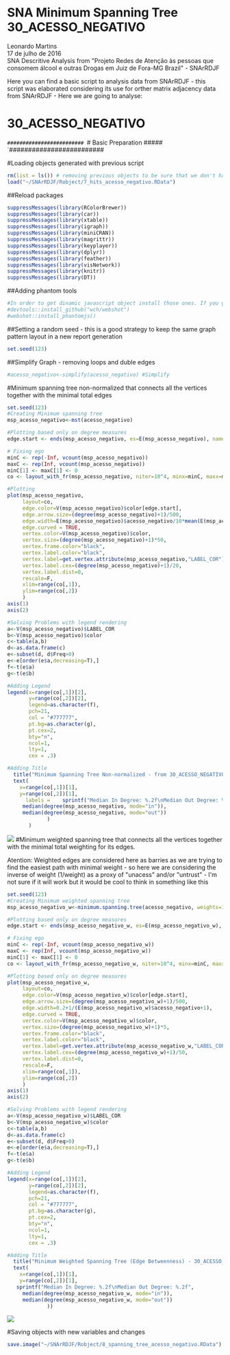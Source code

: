# SNA Minimum Spanning Tree 30_ACESSO_NEGATIVO
Leonardo Martins  
17 de julho de 2016  
SNA Descritive Analysis from "Projeto Redes de Atenção às pessoas que consomem álcool e outras Drogas em Juiz de Fora-MG   Brazil"  - SNArRDJF

Here you can find a basic script to analysis data from SNArRDJF - this script was elaborated considering its use for orther matrix adjacency data from SNArRDJF - Here we are going to analyse:

# 30_ACESSO_NEGATIVO

`#########################
`# Basic Preparation #####
`#########################

#Loading objects generated with previous script 

```r
rm(list = ls()) # removing previous objects to be sure that we don't have objects conflicts name
load("~/SNArRDJF/Robject/7_hits_acesso_negativo.RData")
```
##Reload packages

```r
suppressMessages(library(RColorBrewer))
suppressMessages(library(car))
suppressMessages(library(xtable))
suppressMessages(library(igraph))
suppressMessages(library(miniCRAN))
suppressMessages(library(magrittr))
suppressMessages(library(keyplayer))
suppressMessages(library(dplyr))
suppressMessages(library(feather))
suppressMessages(library(visNetwork))
suppressMessages(library(knitr))
suppressMessages(library(DT))
```
##Adding phantom tools

```r
#In order to get dinamic javascript object install those ones. If you get problems installing go to Stackoverflow.com and type your error to discover what to do. In some cases the libraries need to be intalled in outside R libs.
#devtools::install_github("wch/webshot")
#webshot::install_phantomjs()
```
##Setting a random seed - this is a good strategy to keep the same graph pattern layout in a new report generation

```r
set.seed(123)
```

##Simplify Graph - removing loops and duble edges 

```r
#acesso_negativo<-simplify(acesso_negativo) #Simplify
```

#Minimum spanning tree non-normalized that connects all the vertices together with the minimal total edges

```r
set.seed(123)
#Creating Minimum spanning tree
msp_acesso_negativo<-mst(acesso_negativo)

#Plotting based only on degree measures 
edge.start <- ends(msp_acesso_negativo, es=E(msp_acesso_negativo), names=F)[,1]

# Fixing ego
minC <- rep(-Inf, vcount(msp_acesso_negativo))
maxC <- rep(Inf, vcount(msp_acesso_negativo))
minC[1] <- maxC[1] <- 0
co <- layout_with_fr(msp_acesso_negativo, niter=10^4, minx=minC, maxx=maxC,miny=minC, maxy=maxC, weights=E(msp_acesso_negativo)$acesso_negativo)

#Plotting
plot(msp_acesso_negativo, 
     layout=co,
     edge.color=V(msp_acesso_negativo)$color[edge.start],
     edge.arrow.size=(degree(msp_acesso_negativo)+1)/500,
     edge.width=E(msp_acesso_negativo)$acesso_negativo/10*mean(E(msp_acesso_negativo)$acesso_negativo),
     edge.curved = TRUE,
     vertex.color=V(msp_acesso_negativo)$color,
     vertex.size=(degree(msp_acesso_negativo)+1)*50,
     vertex.frame.color="black",
     vertex.label.color="black",
     vertex.label=get.vertex.attribute(msp_acesso_negativo,"LABEL_COR"),
     vertex.label.cex=(degree(msp_acesso_negativo)+1)/20,
     vertex.label.dist=0,
     rescale=F,
     xlim=range(co[,1]), 
     ylim=range(co[,2])
     )
axis(1)
axis(2)

#Solving Problems with legend rendering 
a<-V(msp_acesso_negativo)$LABEL_COR
b<-V(msp_acesso_negativo)$color
c<-table(a,b)
d<-as.data.frame(c)
e<-subset(d, d$Freq>0)
e<-e[order(e$a,decreasing=T),] 
f<-t(e$a)
g<-t(e$b)

#Adding Legend
legend(x=range(co[,1])[2], 
       y=range(co[,2])[2],
       legend=as.character(f),
       pch=21,
       col = "#777777", 
       pt.bg=as.character(g),
       pt.cex=2,
       bty="n", 
       ncol=1,
       lty=1,
       cex = .3)

#Adding Title
  title("Minimum Spanning Tree Non-normalized - from 30_ACESSO_NEGATIVO", sub = "Source: from authors ")
  text( 
    x=range(co[,1])[1],
    y=range(co[,2])[1], 
      labels =    sprintf("Median In Degree: %.2f\nMedian Out Degree: %.2f",
     median(degree(msp_acesso_negativo, mode="in")), 
     median(degree(msp_acesso_negativo, mode="out"))
             )
       )
```

![](30_ACESSO_NEGATIVO_8_spanning_tree_files/figure-html/unnamed-chunk-6-1.png)<!-- -->
#Minimum weighted spanning tree that connects all the vertices together with the minimal total weighting for its edges. 

Atention: Weighted edges are considered here as barries as we are trying to find the easiest path with minimal weight - so here we are considering the inverse of weight (1/weight) as a proxy of "unacess" and/or "untrust" - I'm not sure if it will work but it would be cool to think in something like this  

```r
set.seed(123)
#Creating Minimum weighted spanning tree
msp_acesso_negativo_w<-minimum.spanning.tree(acesso_negativo, weights=1/(edge_betweenness(acesso_negativo, weights=E(acesso_negativo)$acesso_negativo)+1))

#Plotting based only on degree measures 
edge.start <- ends(msp_acesso_negativo_w, es=E(msp_acesso_negativo_w), names=F)[,1]

# Fixing ego
minC <- rep(-Inf, vcount(msp_acesso_negativo_w))
maxC <- rep(Inf, vcount(msp_acesso_negativo_w))
minC[1] <- maxC[1] <- 0
co <- layout_with_fr(msp_acesso_negativo_w, niter=10^4, minx=minC, maxx=maxC,miny=minC, maxy=maxC, weights =E(msp_acesso_negativo_w)$acesso_negativo)

#Plotting based only on degree measures 
plot(msp_acesso_negativo_w, 
     layout=co,
     edge.color=V(msp_acesso_negativo_w)$color[edge.start],
     edge.arrow.size=(degree(msp_acesso_negativo_w)+1)/500,
     edge.width=0.2+1/(E(msp_acesso_negativo_w)$acesso_negativo+1),
     edge.curved = TRUE,
     vertex.color=V(msp_acesso_negativo_w)$color,
     vertex.size=(degree(msp_acesso_negativo_w)+1)*5,
     vertex.frame.color="black",
     vertex.label.color="black",
     vertex.label=get.vertex.attribute(msp_acesso_negativo_w,"LABEL_COR"),
     vertex.label.cex=(degree(msp_acesso_negativo_w)+1)/50,
     vertex.label.dist=0,
     rescale=F,
     xlim=range(co[,1]), 
     ylim=range(co[,2])
     )
axis(1)
axis(2)

#Solving Problems with legend rendering 
a<-V(msp_acesso_negativo_w)$LABEL_COR
b<-V(msp_acesso_negativo_w)$color
c<-table(a,b)
d<-as.data.frame(c)
e<-subset(d, d$Freq>0)
e<-e[order(e$a,decreasing=T),] 
f<-t(e$a)
g<-t(e$b)

#Adding Legend
legend(x=range(co[,1])[2], 
       y=range(co[,2])[2],
       legend=as.character(f),
       pch=21,
       col = "#777777", 
       pt.bg=as.character(g),
       pt.cex=2,
       bty="n", 
       ncol=1,
       lty=1,
       cex = .3)

#Adding Title
  title("Minimum Weighted Spanning Tree (Edge Betweenness) - 30_ACESSO_NEGATIVO", sub = "Source: from authors ")
  text( 
    x=range(co[,1])[1],
    y=range(co[,2])[1], 
   sprintf("Median In Degree: %.2f\nMedian Out Degree: %.2f",
     median(degree(msp_acesso_negativo_w, mode="in")), 
     median(degree(msp_acesso_negativo_w, mode="out"))
             ))
```

![](30_ACESSO_NEGATIVO_8_spanning_tree_files/figure-html/unnamed-chunk-7-1.png)<!-- -->


#Saving objects with new variables and changes

```r
save.image("~/SNArRDJF/Robject/8_spanning_tree_acesso_negativo.RData") 
```

